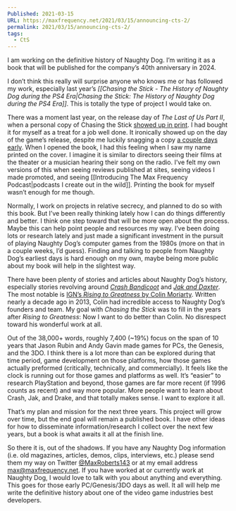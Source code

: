 ```yaml
---
Published: 2021-03-15
URL: https://maxfrequency.net/2021/03/15/announcing-cts-2/
permalink: 2021/03/15/announcing-cts-2/
tags:
  - CtS
---
```

I am working on the definitive history of Naughty Dog. I’m writing it as a book that will be published for the company’s 40th anniversary in 2024.

I don’t think this really will surprise anyone who knows me or has followed my work, especially last year’s *[[Chasing the Stick - The History of Naughty Dog during the PS4 Era|Chasing the Stick: The History of Naughty Dog during the PS4 Era]]*. This is totally the type of project I would take on.

There was a moment last year, on the release day of *The Last of Us Part II*, when a personal copy of Chasing the Stick [showed up in print](https://twitter.com/MaxRoberts143/status/1274092641936965641). I had bought it for myself as a treat for a job well done. It ironically showed up on the day of the game’s release, despite me luckily snagging a copy [a couple days early](https://twitter.com/MaxRoberts143/status/1273379911252746241). When I opened the book, I had this feeling when I saw my name printed on the cover. I imagine it is similar to directors seeing their films at the theater or a musician hearing their song on the radio. I’ve felt my own versions of this when seeing reviews published at sites, seeing videos I made promoted, and seeing [[Introducing The Max Frequency Podcast|podcasts I create out in the wild]]. Printing the book for myself wasn’t enough for me though.

Normally, I work on projects in relative secrecy, and planned to do so with this book. But I’ve been really thinking lately how I can do things differently and better. I think one step toward that will be more open about the process. Maybe this can help point people and resources my way. I’ve been doing lots or research lately and just made a significant investment in the pursuit of playing Naughty Dog’s computer games from the 1980s (more on that in a couple weeks, I’d guess). Finding and talking to people from Naughty Dog’s earliest days is hard enough on my own, maybe being more public about my book will help in the slightest way.

There have been plenty of stories and articles about Naughty Dog’s history, especially stories revolving around *[Crash Bandicoot](https://www.polygon.com/2017/6/22/15820540/crash-bandicoot-an-oral-history)* and *[Jak and Daxter](https://www.gamesradar.com/jak-and-daxter-the-precursor-legacy-anniversary-making-of/)*. The most notable is [IGN’s *Rising to Greatness* by Colin Moriarty](https://www.ign.com/articles/2013/10/04/rising-to-greatness-the-history-of-naughty-dog). Written nearly a decade ago in 2013, Colin had incredible access to Naughty Dog’s founders and team. My goal with *Chasing the Stick* was to fill in the years after *Rising to Greatness*: Now I want to do better than Colin. No disrespect toward his wonderful work at all.

Out of the 38,000+ words, roughly 7,400 (~19%) focus on the span of 10 years that Jason Rubin and Andy Gavin made games for PCs, the Genesis, and the 3DO. I think there is a lot more than can be explored during that time period, game development on those platforms, how those games actually preformed (critically, technically, and commercially). It feels like the clock is running out for those games and platforms as well. It’s “easier” to research PlayStation and beyond, those games are far more recent (if 1996 counts as recent) and way more popular. More people want to learn about Crash, Jak, and Drake, and that totally makes sense. I want to explore it all.

That’s my plan and mission for the next three years. This project will grow over time, but the end goal will remain a published book. I have other ideas for how to disseminate information/research I collect over the next few years, but a book is what awaits it all at the finish line.

So there it is, out of the shadows. If you have any Naughty Dog information (i.e. old magazines, articles, demos, clips, interviews, etc.) please send them my way on Twitter [@MaxRoberts143](https://www.twitter.com/maxroberts143) or at my email address max@maxfrequency.net. If you have worked at or currently work at Naughty Dog, I would love to talk with you about anything and everything. This goes for those early PC/Genesis/3DO days as well. It all will help me write the definitive history about one of the video game industries best developers.